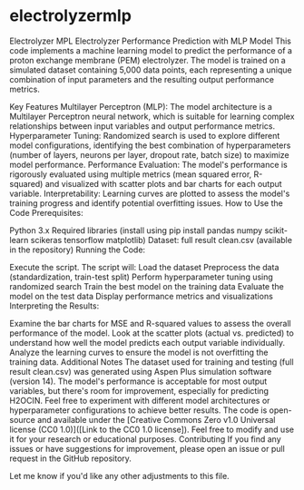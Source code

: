 # electrolyzermlp
Electrolyzer MPL
Electrolyzer Performance Prediction with MLP Model
This code implements a machine learning model to predict the performance of a proton exchange membrane (PEM) electrolyzer. The model is trained on a simulated dataset containing 5,000 data points, each representing a unique combination of input parameters and the resulting output performance metrics.

Key Features
Multilayer Perceptron (MLP): The model architecture is a Multilayer Perceptron neural network, which is suitable for learning complex relationships between input variables and output performance metrics.
Hyperparameter Tuning: Randomized search is used to explore different model configurations, identifying the best combination of hyperparameters (number of layers, neurons per layer, dropout rate, batch size) to maximize model performance.
Performance Evaluation: The model's performance is rigorously evaluated using multiple metrics (mean squared error, R-squared) and visualized with scatter plots and bar charts for each output variable.
Interpretability: Learning curves are plotted to assess the model's training progress and identify potential overfitting issues.
How to Use the Code
Prerequisites:

Python 3.x
Required libraries (install using pip install pandas numpy scikit-learn scikeras tensorflow matplotlib)
Dataset: full result clean.csv (available in the repository)
Running the Code:

Execute the script.
The script will:
Load the dataset
Preprocess the data (standardization, train-test split)
Perform hyperparameter tuning using randomized search
Train the best model on the training data
Evaluate the model on the test data
Display performance metrics and visualizations
Interpreting the Results:

Examine the bar charts for MSE and R-squared values to assess the overall performance of the model.
Look at the scatter plots (actual vs. predicted) to understand how well the model predicts each output variable individually.
Analyze the learning curves to ensure the model is not overfitting the training data.
Additional Notes
The dataset used for training and testing (full result clean.csv) was generated using Aspen Plus simulation software (version 14).
The model's performance is acceptable for most output variables, but there's room for improvement, especially for predicting H2OCIN. Feel free to experiment with different model architectures or hyperparameter configurations to achieve better results.
The code is open-source and available under the [Creative Commons Zero v1.0 Universal license (CC0 1.0)]([Link to the CC0 1.0 license]). Feel free to modify and use it for your research or educational purposes.
Contributing
If you find any issues or have suggestions for improvement, please open an issue or pull request in the GitHub repository.

Let me know if you'd like any other adjustments to this file.
